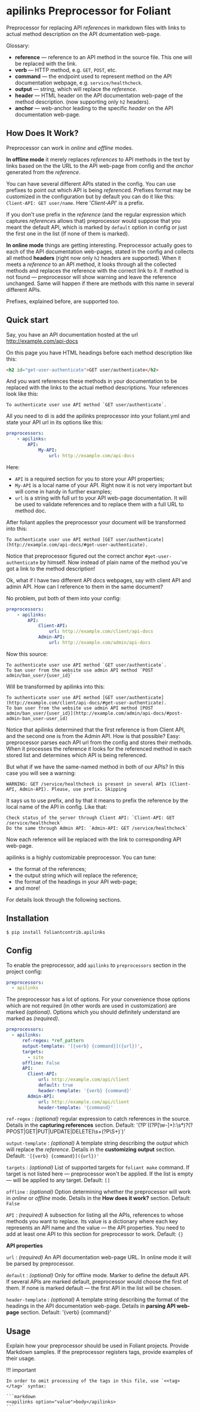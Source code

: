 # apilinks Preprocessor for Foliant

Preprocessor for replacing API *reference*s in markdown files with links to actual method description on the API dcumentation web-page.

Glossary:

- **reference** — reference to an API method in the source file. This one will be replaced with the link.
- **verb** — HTTP method, e.g. `GET`, `POST`, etc.
- **command** — the endpoint used to represent method on the API documentation webpage, e.g. `service/healthcheck`.
- **output** — string, which will replace the *reference*.
- **header** — HTML header on the API documentation web-page of the method description. (now supporting only `h2` headers).
- **anchor** — web-anchor leading to the specific *header* on the API documentation web-page.

## How Does It Work?

Preprocessor can work in *online* and *offline* modes.

**In offline mode** it merely replaces *references* to API methods in the text by links based on the the URL to the API web-page from config and the *anchor* generated from the *reference*.

You can have several different APIs stated in the config. You can use prefixes to point out which API is being *reference*d. Prefixes format may be customized  in the configuration but by default you can do it like this: `Client-API: GET user/name`. Here '*Client-API*' is a prefix.

If you don't use prefix in the *reference* (and the regular expression which captures *reference*s allows that) preprocessor would suppose that you meant the default API, which is marked by `default` option in config or just the first one in the list (if none of them is marked).

**In online mode** things are getting interesting. Preprocessor actually goes to each of the API documentation web-pages, stated in the config and collects all method **headers** (right now only `h2` headers are supported). When it meets a *reference* to an API method, it looks through all the collected methods and replaces the reference with the correct link to it. If method is not found — preprocessor will show warning and leave the reference unchanged. Same will happen if there are methods with this name in several different APIs.

Prefixes, explained before, are supported too.

## Quick start

Say, you have an API documentation hosted at the url http://example.com/api-docs

On this page you have HTML headings before each method description like this:

```html
<h2 id="get-user-authenticate">GET user/authenticate</h2>
```

And you want references these methods in your documentation to be replaced with the links to the actual method descriptions. Your references look like this:

```
To authenticate user use API method `GET user/authenticate`.
```

All you need to di is add the apilinks preprocessor into your foliant.yml and state your API url in its options like this:

```yaml
preprocessors:
    - apilinks:
        API:
            My-API:
                url: http://example.com/api-docs
```

Here:
- `API` is a required section for you to store your API properties;
- `My-API` is a local name of your API. Right now it is not very important but will come in handy in further examples;
- `url` is a string with full url to your API web-page documentation. It will be used to validate references and to replace them with a full URL to method doc.

After foliant applies the preprocessor your document will be transformed into this:

```
To authenticate user use API method [GET user/authenticate](http://example.com/api-docs/#get-user-authenticate).
```

Notice that preprocessor figured out the correct anchor `#get-user-authenticate` by himself. Now instead of plain name of the method you've got a link to the method description!

Ok, what if I have two different API docs webpages, say with client API and admin API. How can I reference to them in the same document?

No problem, put both of them into your config:

```yaml
preprocessors:
    - apilinks:
        API:
            Client-API:
                url: http://example.com/client/api-docs
            Admin-API:
                url: http://example.com/admin/api-docs
```

Now this source:

```
To authenticate user use API method `GET user/authenticate`.
To ban user from the website use admin API method `POST admin/ban_user/{user_id}`
```

Will be transformed by apilinks into this:

```
To authenticate user use API method [GET user/authenticate](http://example.com/client/api-docs/#get-user-authenticate).
To ban user from the website use admin API method [POST admin/ban_user/{user_id}](http://example.com/admin/api-docs/#post-admin-ban_user-user_id)
```

Notice that apilinks determined that the first reference is from Client API, and the second one is from the Admin API. How is that possible? Easy: preprocessor parses each API url from the config and stores their methods. When it processes the reference it looks for the referenced method in each stored list and determines which API is being referenced.

But what if we have the same-named method in both of our APIs? In this case you will see a warning:

```
WARNING: GET /service/healthcheck is present in several APIs (Client-API, Admin-API). Please, use prefix. Skipping
```

It says us to use prefix, and by that it means to prefix the reference by the local name of the API in config. Like that:

```
Check status of the server through Client API: `Client-API: GET /service/healthcheck`
Do the same through Admin API: `Admin-API: GET /service/healthcheck`
```

Now each reference will be replaced with the link to corresponding API web-page.

apilinks is a highly customizable preprocessor. You can tune:

- the format of the references;
- the output string which will replace the reference;
- the format of the headings in your API web-page;
- and more!

For details look through the following sections.

## Installation

```shell
$ pip install foliantcontrib.apilinks
```

## Config

To enable the preprocessor, add `apilinks` to `preprocessors` section in the project config:

```yaml
preprocessors:
  - apilinks
```

The preprocessor has a lot of options. For your convenience those options which are not required (in other words are used in customization) are marked *(optional)*. Options which you should definitely understand are marked as *(required)*.

```yaml
preprocessors:
  - apilinks:
      ref-regex: *ref_pattern
      output-template: '[{verb} {command}]({url})',
      targets:
        - site
      offline: False
      API:
        Client-API:
            url: http://example.com/api/client
            default: true
            header-template: '{verb} {command}'
        Admin-API:
            url: http://example.com/api/client
            header-template: '{command}'
```

`ref-regex`
:   *(optional)* regular expression to catch references in the source. Details in the **capturing references** section. Default: '(?P<source>\`((?P<prefix>[\w-]+):\s*)?(?P<verb>POST|GET|PUT|UPDATE|DELETE)\s+(?P<command>\S+)\`)'

`output-template`
:   *(optional)* A template string describing the *output* which will replace the *reference*. Details in the **customizing output** section. Default: `'[{verb} {command}]({url})'`

`targets`
:   *(optional)* List of supported targets for `foliant make` command. If target is not listed here — preprocessor won't be applied. If the list is empty — will be applied to any target. Default: `[]`

`offline`
:   *(optional)* Option determining whether the preprocessor will work in *online* or *offline* mode. Details in the **How does it work?** section. Default: `False`

`API`
:   *(required)* A subsection for listing all the APIs, references to whose methods you want to replace. Its value is a dictionary where each key represents an API name and the value — the API properties. You need to add at least one API to this section for preprocessor to work. Default: `{}`

**API properties**

`url`
:   *(required)* An API documentation web-page URL. In online mode it will be parsed by preprocessor.

`default`
:   *(optional)* Only for offline mode. Marker to define the default API. If several APIs are marked default, preprocessor would choose the first of them. If none is marked default — the first API in the list will be chosen.

`header-template`
:   *(optional)* A template string describing the format of the headings in the API documentation web-page. Details in **parsing API web-page** section. Default: '{verb} {command}'


## Usage

Explain how your preprocessor should be used in Foliant projects. Provide Markdown samples. If the preprocessor registers tags, provide examples of their usage.

!!! important

    In order to omit processing of the tags in this file, use `<<tag></tag>` syntax:

    ```markdown
    <<apilinks option="value">body</apilinks>
    ```
